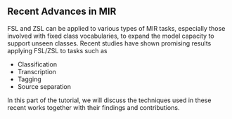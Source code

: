 ## Recent Advances in MIR

FSL and ZSL can be applied to various types of MIR tasks, especially those involved with fixed class vocabularies, to expand the model capacity to support unseen classes. Recent studies have shown promising results applying FSL/ZSL to tasks such as 
- Classification
- Transcription
- Tagging
- Source separation 

In this part of the tutorial, we will discuss the techniques used in these recent works together with their findings and contributions.

